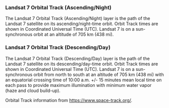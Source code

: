 ### Landsat 7 Orbital Track (Ascending/Night)
The Landsat 7 Orbital Track (Ascending/Night) layer is the path of the Landsat 7 satellite on its ascending/night-time orbit. Orbit Track times are shown in Coordinated Universal Time (UTC). Landsat 7 is on a sun-synchronous orbit at an altitude of 705 km (438 mi).

### Landsat 7 Orbital Track (Descending/Day)
The Landsat 7 Orbital Track (Descending/Day) layer is the path of the Landsat 7 satellite on its descending/day-time orbit. Orbit Track times are shown in Coordinated Universal Time (UTC). Landsat 7 is on a sun-synchronous orbit from north to south at an altitude of 705 km (438 mi) with an equatorial crossing time of 10:00 a.m. +/- 15 minutes mean local time on each pass to provide maximum illumination with minimum water vapor (haze and cloud build-up).

Orbital Track information from <https://www.space-track.org/>.
